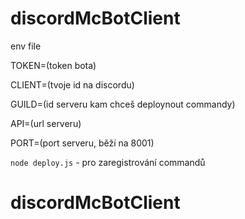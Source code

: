 # discordMcBotClient
env file

TOKEN=(token bota)

CLIENT=(tvoje id na discordu) 

GUILD=(id serveru kam chceš deploynout commandy) 

API=(url serveru) 

PORT=(port serveru, běží na 8001) 


```node deploy.js``` - pro zaregistrování commandů

# discordMcBotClient
